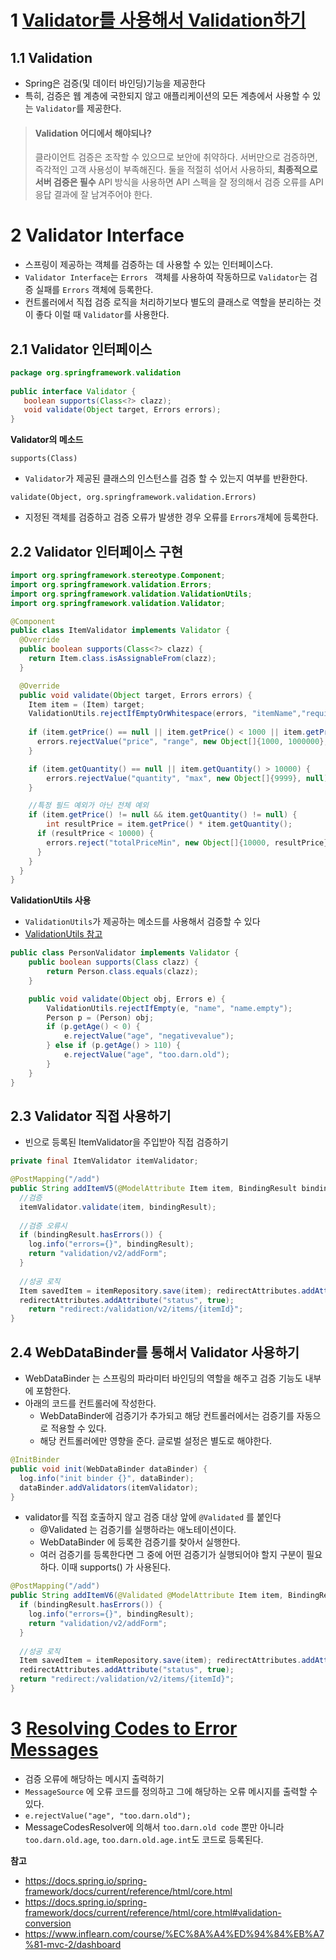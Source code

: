 #  1 [Validator를 사용해서 Validation하기](https://docs.spring.io/spring-framework/docs/current/reference/html/core.html#validator)



## 1.1 Validation

* Spring은 검증(및 데이터 바인딩)기능을 제공한다
* 특히, 검증은 웹 계층에 국한되지 않고 애플리케이션의 모든 계층에서 사용할 수 있는 `Validator`를 제공한다.

>   #### Validation 어디에서 해야되나?
>
>   클라이언트 검증은 조작할 수 있으므로 보안에 취약하다. 서버만으로 검증하면, 즉각적인 고객 사용성이 부족해진다. 둘을 적절히 섞어서 사용하되, **최종적으로 서버 검증은 필수** API 방식을 사용하면 API 스펙을 잘 정의해서 검증 오류를 API 응답 결과에 잘 남겨주어야 한다.



# 2 Validator Interface

* 스프링이 제공하는 객체를 검증하는 데 사용할 수 있는 인터페이스다.
* `Validator Interface`는 `Errors ` 객체를 사용하여 작동하므로 `Validator`는 검증 실패를 `Errors` 객체에 등록한다.
* 컨트롤러에서 직접 검증 로직을 처리하기보다 별도의 클래스로 역할을 분리하는 것이 좋다 이럴 때 `Validator`를 사용한다.



## 2.1 Validator 인터페이스

```java
package org.springframework.validation
    
public interface Validator {
   boolean supports(Class<?> clazz);
   void validate(Object target, Errors errors);
}
```

**Validator의 메소드**

`supports(Class)`

-   `Validator`가 제공된 클래스의 인스턴스를 검증 할 수 있는지 여부를 반환한다.

`validate(Object, org.springframework.validation.Errors)`

-  지정된 객체를 검증하고 검증 오류가 발생한 경우 오류를 `Errors`개체에 등록한다.



## 2.2 Validator 인터페이스 구현

```java
import org.springframework.stereotype.Component;
import org.springframework.validation.Errors;
import org.springframework.validation.ValidationUtils;
import org.springframework.validation.Validator;

@Component
public class ItemValidator implements Validator {
  @Override
  public boolean supports(Class<?> clazz) {
    return Item.class.isAssignableFrom(clazz);
  }

  @Override
  public void validate(Object target, Errors errors) {
    Item item = (Item) target;
    ValidationUtils.rejectIfEmptyOrWhitespace(errors, "itemName","required");
    
    if (item.getPrice() == null || item.getPrice() < 1000 || item.getPrice() > 1000000) {
      errors.rejectValue("price", "range", new Object[]{1000, 1000000},
    }

    if (item.getQuantity() == null || item.getQuantity() > 10000) {
    	errors.rejectValue("quantity", "max", new Object[]{9999}, null);
    }

    //특정 필드 예외가 아닌 전체 예외
    if (item.getPrice() != null && item.getQuantity() != null) {
    	int resultPrice = item.getPrice() * item.getQuantity();
      if (resultPrice < 10000) {
      	errors.reject("totalPriceMin", new Object[]{10000, resultPrice}, null);
      }                   
    }                       
  }
}
```



**ValidationUtils 사용**

* `ValidationUtils`가 제공하는 메소드를 사용해서 검증할 수 있다
* [ValidationUtils 참고](https://docs.spring.io/spring-framework/docs/5.3.15/javadoc-api/org/springframework/validation/ValidationUtils.html)

```java
public class PersonValidator implements Validator {
    public boolean supports(Class clazz) {
        return Person.class.equals(clazz);
    }

    public void validate(Object obj, Errors e) {
        ValidationUtils.rejectIfEmpty(e, "name", "name.empty");
        Person p = (Person) obj;
        if (p.getAge() < 0) {
            e.rejectValue("age", "negativevalue");
        } else if (p.getAge() > 110) {
            e.rejectValue("age", "too.darn.old");
        }
    }
}
```





## 2.3 Validator 직접 사용하기

* 빈으로 등록된 ItemValidator을 주입받아 직접 검증하기

```java
private final ItemValidator itemValidator;

@PostMapping("/add")
public String addItemV5(@ModelAttribute Item item, BindingResult bindingResult,RedirectAttributes redirectAttributes) {
  //검증
  itemValidator.validate(item, bindingResult);
  
  //검증 오류시
  if (bindingResult.hasErrors()) {
    log.info("errors={}", bindingResult);
    return "validation/v2/addForm";
  }
  
  //성공 로직
  Item savedItem = itemRepository.save(item); redirectAttributes.addAttribute("itemId", savedItem.getId());
  redirectAttributes.addAttribute("status", true);
 	return "redirect:/validation/v2/items/{itemId}";
}
```



## 2.4 WebDataBinder를 통해서 Validator 사용하기

* WebDataBinder 는 스프링의 파라미터 바인딩의 역할을 해주고 검증 기능도 내부에 포함한다.
* 아래의 코드를 컨트롤러에 작성한다.
  * WebDataBinder에 검증기가 추가되고 해당 컨트롤러에서는 검증기를 자동으로 적용할 수 있다.
  * 해당 컨트롤러에만 영향을 준다. 글로벌 설정은 별도로 해야한다.

```java
@InitBinder
public void init(WebDataBinder dataBinder) {
  log.info("init binder {}", dataBinder);
  dataBinder.addValidators(itemValidator);
}
```

* validator를 직접 호출하지 않고 검증 대상 앞에 `@Validated` 를 붙인다
  * @Validated 는 검증기를 실행하라는 애노테이션이다.
  * WebDataBinder 에 등록한 검증기를 찾아서 실행한다. 
  * 여러 검증기를 등록한다면 그 중에 어떤 검증기가 실행되어야 할지 구분이 필요하다. 이때 supports() 가 사용된다.

```java
@PostMapping("/add")
public String addItemV6(@Validated @ModelAttribute Item item, BindingResult bindingResult,RedirectAttributes redirectAttributes){
  if (bindingResult.hasErrors()) {
    log.info("errors={}", bindingResult);
    return "validation/v2/addForm";
  }
  
  //성공 로직
  Item savedItem = itemRepository.save(item); redirectAttributes.addAttribute("itemId", savedItem.getId()); 
  redirectAttributes.addAttribute("status", true);
  return "redirect:/validation/v2/items/{itemId}";
}
```



# 3 [Resolving Codes to Error Messages](https://docs.spring.io/spring-framework/docs/current/reference/html/core.html#validation-conversion)

* 검증 오류에 해당하는 메시지 출력하기
* `MessageSource` 에 오류 코드를 정의하고 그에 해당하는 오류 메시지를 출력할 수 있다.
*  `e.rejectValue("age", "too.darn.old");`
  * MessageCodesResolver에 의해서 `too.darn.old code` 뿐만 아니라 `too.darn.old.age`,  `too.darn.old.age.int`도 코드로 등록된다.



**참고**

* https://docs.spring.io/spring-framework/docs/current/reference/html/core.html
* https://docs.spring.io/spring-framework/docs/current/reference/html/core.html#validation-conversion
* https://www.inflearn.com/course/%EC%8A%A4%ED%94%84%EB%A7%81-mvc-2/dashboard